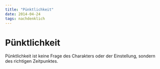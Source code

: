 ```yaml
---
title: "Pünktlichkeit"
date: 2014-04-24
tags: nachdenklich
---
```

# Pünktlichkeit

Pünktlichkeit ist keine Frage des Charakters oder der Einstellung, sondern des richtigen Zeitpunktes.
